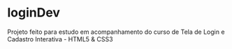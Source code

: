 # loginDev
Projeto feito para estudo em acompanhamento do curso de Tela de Login e Cadastro Interativa - HTML5 &amp; CSS3 
